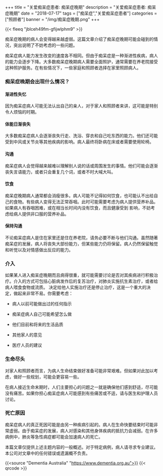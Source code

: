 ﻿+++
title = "关爱痴呆症患者: 痴呆症晚期"
description = "关爱痴呆症患者: 痴呆症晚期"
date = "2018-07-17"
tags = ["痴呆症","关爱痴呆症患者"]
categories = ["照顾者"]
banner = "/img/痴呆症晚期.png"
+++

{{< fleeq "jblceh49fm-gfijwlphm9" >}}

痴呆症晚期的病人会变得越来越虚弱。这篇文章介绍了痴呆症晚期可能会碰到的情况，突出说明了不妨考虑的一些问题。

痴呆症病人能力发生改变的速度各不相同。但由于痴呆症是一种渐进性疾病，病人的能力会逐步下降。大多数痴呆症晚期病人需要全面照护，通常需要在养老院接受这种照护服务。在有些情况下，一些家庭和照顾者选择在家里照顾病人。

### 痴呆症晚期会出现什么情况？
#### 渐进性失忆
因为痴呆症病人可能无法认出自己的亲人，对于家人和照顾者来讲，这可能是特别令人烦恼的时期。
#### 体能日渐丧失
大多数痴呆症病人会逐渐丧失行走、洗浴、穿衣和自己吃东西的能力。他们还可能受到中风或关节炎等其他疾病的影响。病人最终将卧病在床或者需要使用轮椅。
#### 沟通
痴呆症病人会觉得越来越难以理解别人说的话或周围发生的事情。他们可能会逐渐丧失言语能力，或者只会重复几个词，或者不时大喊大叫。
#### 饮食
痴呆症晚期病人通常都会消瘦很多。病人可能不记得如何饮食，也可能认不出给自己的食物。有些病人变得无法正常吞咽。此时可能需要考虑为病人提供营养补品。如果病人有吞咽困难，或在相当长时间内没有饮食，而且健康受到 影响，不妨考虑给病人提供非口服的营养补品。
#### 保持沟通
不论痴呆症病人是住在家里还是住在养老院，请务必要不断与他们沟通。虽然随著痴呆症的发展，病人将丧失大部份能力，但某些能力仍将保留。病人仍然保留触觉和听觉以及对情感做出反应的能力。

### 介入
如果某人进入痴呆症晚期而且病得很重，就可能需要讨论是否对其疾病进行积极治疗。介入的方式可包括心脏病发作后的复苏治疗，对肺炎实施抗生素治疗，或者给病人喂食食物或流质。 
决定给他人实施治疗还是停止治疗，这是一个重大的决定，做起来非常不易。你需要考虑：

- 病人以前可能做出过的任何指示 

- 痴呆症病人自己可能希望怎么做 

- 他们目前和将来的生活品质 

- 其他家人的意见 

- 医疗人员的建议

### 生命尽头
对家人和照顾者而言，为病人生命结束做好准备可能非常艰难。但如果对此加以考虑，做好一些规划，可能会更容易一些。

在病人接近生命末期时，人们主要担心的问题之一就是确保他们感到舒适，尽可能没有痛苦。如果你担心痴呆症病人可能感到有些痛苦或不适，请与医生和护理人员讨论。

### 死亡原因
痴呆症病人的真正死因可能是由另一种疾病引起的。病人在生命快要结束时可能非常虚弱。由于痴呆症的发展，病人对感染和其他身体疾病的抵抗力会减弱。在许多病例中，肺炎等急性病症都可能会加速病人的死亡。


本篇文章仅提供上述主题内容的一般概述。对于特定病例，病人请寻求专业建议。本公司对文章中的任何错误或遗漏概不负责。

{{<source "Dementia Australia" "https://www.dementia.org.au">}}
{{< qrcode >}}